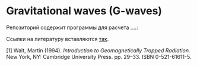 # Gravitational waves (G-waves)

Репозиторий содержит программы для расчета ....:

Ссылки на литературу вставляются [так](https://wdc.kugi.kyoto-u.ac.jp/poles/polesexp.html).

[1] Walt, Martin (1994). <em>Introduction to Geomagnetically Trapped Radiation.</em> New York, NY: Cambridge University Press. pp. 29–33. ISBN 0-521-61611-5.
